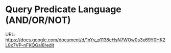 # Query Predicate Language (AND/OR/NOT)

URL: https://docs.google.com/document/d/1nYv_p1138eHsN7WOw0s3x69Y0HK2L8x7VP-nFKQGal8/edit
